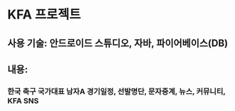 # KFA 프로젝트


## 사용 기술: 안드로이드 스튜디오, 자바, 파이어베이스(DB)

## 내용:
### 한국 축구 국가대표 남자A 경기일정, 선발명단, 문자중계, 뉴스, 커뮤니티, KFA SNS
